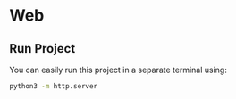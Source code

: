# Web

## Run Project

You can easily run this project in a separate terminal using:

```bash
python3 -m http.server
```
